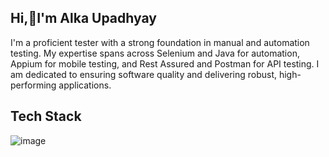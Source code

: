 ## Hi,👋I'm Alka Upadhyay

I'm a proficient tester with a strong foundation in manual and automation testing. My expertise spans across Selenium and Java for automation, Appium for mobile testing, and Rest Assured and Postman for API testing. I am dedicated to ensuring software quality and delivering robust, high-performing applications.

## Tech Stack 


![image](https://github.com/user-attachments/assets/f9a92e7b-7713-4d9d-bbc3-61ce09d11d00)









